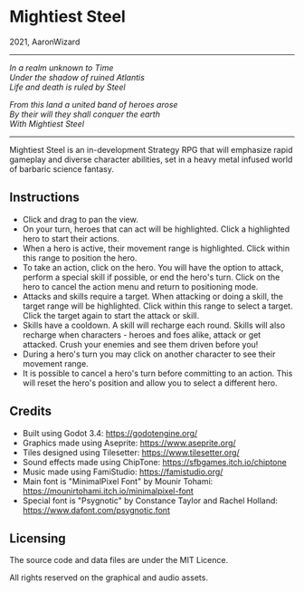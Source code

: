 # Mightiest Steel

2021, AaronWizard

---

*In a realm unknown to Time  
Under the shadow of ruined Atlantis  
Life and death is ruled by Steel*  

*From this land a united band of heroes arose  
By their will they shall conquer the earth  
With Mightiest Steel*

---

Mightiest Steel is an in-development Strategy RPG that will emphasize rapid gameplay and diverse character abilities, set in a heavy metal infused world of barbaric science fantasy.

## Instructions

* Click and drag to pan the view.
* On your turn, heroes that can act will be highlighted. Click a highlighted hero to start their actions.
* When a hero is active, their movement range is highlighted. Click within this range to position the hero.
* To take an action, click on the hero. You will have the option to attack, perform a special skill if possible, or end the hero's turn. Click on the hero to cancel the action menu and return to positioning mode.
* Attacks and skills require a target. When attacking or doing a skill, the target range will be highlighted. Click within this range to select a target. Click the target again to start the attack or skill.
* Skills have a cooldown. A skill will recharge each round. Skills will also recharge when characters - heroes and foes alike, attack or get attacked. Crush your enemies and see them driven before you!
* During a hero's turn you may click on another character to see their movement range.
* It is possible to cancel a hero's turn before committing to an action. This will reset the hero's position and allow you to select a different hero.

## Credits

* Built using Godot 3.4: <https://godotengine.org/>
* Graphics made using Aseprite: <https://www.aseprite.org/>
* Tiles designed using Tilesetter: <https://www.tilesetter.org/>
* Sound effects made using ChipTone: <https://sfbgames.itch.io/chiptone>
* Music made using FamiStudio: <https://famistudio.org/>
* Main font is "MinimalPixel Font" by Mounir Tohami: <https://mounirtohami.itch.io/minimalpixel-font>
* Special font is "Psygnotic" by Constance Taylor and Rachel Holland: <https://www.dafont.com/psygnotic.font>

## Licensing

The source code and data files are under the MIT Licence.

All rights reserved on the graphical and audio assets.
